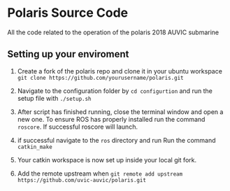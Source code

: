 # Polaris Source Code

All the code related to the operation of the polaris 2018 AUVIC submarine

## Setting up your enviroment

1. Create a fork of the polaris repo and clone it in your ubuntu workspace `git clone https://github.com/yourusername/polaris.git`

2. Navigate to the configuration folder by `cd configurtion` and run the setup file with `./setup.sh`

3. After script has finished running, close the terminal window and open a new one. To ensure ROS has properly installed run the command `roscore`. If successful roscore will launch.

4. if successful navigate to the `ros` directory and run Run the command `catkin_make`

5. Your catkin workspace is now set up inside your local git fork.

6. Add the remote upstream when `git remote add upstream https://github.com/uvic-auvic/polaris.git`
